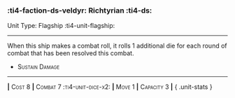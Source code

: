 ### :ti4-faction-ds-veldyr: **Richtyrian** :ti4-ds:

Unit Type: Flagship :ti4-unit-flagship:

---

When this ship makes a combat roll, it rolls 1 additional die for each round of combat that has been resolved this combat.

* <span style="font-variant:small-caps;">Sustain Damage</span> 

---

__|__ <span style="font-variant:small-caps;">Cost 8</span> __|__ <span style="font-variant:small-caps;">Combat 7 :ti4-unit-dice-x2:</span> __|__ <span style="font-variant:small-caps;">Move 1</span> __|__ <span style="font-variant:small-caps;">Capacity 3</span> __|__
{ .unit-stats }
